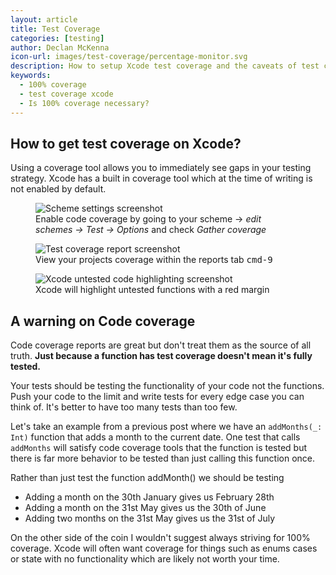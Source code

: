 ```yaml
---
layout: article
title: Test Coverage
categories: [testing]
author: Declan McKenna
icon-url: images/test-coverage/percentage-monitor.svg
description: How to setup Xcode test coverage and the caveats of test coverage
keywords:
  - 100% coverage
  - test coverage xcode
  - Is 100% coverage necessary?
---
```


## How to get test coverage on Xcode?
Using a coverage tool allows you to immediately see gaps in your testing strategy.
Xcode has a built in coverage tool which at the time of writing is not enabled by default.

<figure>
  <img src="/images/test-coverage/scheme-screenshot.png" alt="Scheme settings screenshot">
  <figcaption>Enable code coverage by going to your scheme -> <em>edit schemes -> Test -> Options</em> and check <em>Gather coverage</em></figcaption>
</figure>
<figure>
  <img src="/images/test-coverage/coverage-screenshot.png" alt="Test coverage report screenshot">
  <figcaption>View your projects coverage within the reports tab <kbd>cmd-9</kbd></figcaption>
</figure>
<figure>
  <img src="/images/test-coverage/untested-highlighting-screenshot.png" alt="Xcode untested code highlighting screenshot">
  <figcaption>Xcode will highlight untested functions with a red margin</figcaption>
</figure>

## A warning on Code coverage
Code coverage reports are great but don't treat them as the source of all truth.
**Just because a function has test coverage doesn't mean it's fully tested.**

Your tests should be testing the functionality of your code not the functions.
Push your code to the limit and write tests for every edge case you can think of. It's better to have too many tests than too few.

Let's take an example from a previous post where we have an `addMonths(_: Int)` function that adds a month to the current date.
One test that calls `addMonths` will satisfy code coverage tools that the function is tested but there is
far more behavior to be tested than just calling this function once.

Rather than just test the function addMonth() we should be testing
* Adding a month on the 30th January gives us February 28th
* Adding a month on the 31st May gives us the 30th of June
* Adding two months on the 31st May gives us the 31st of July

On the other side of the coin I wouldn't suggest always striving for 100% coverage. Xcode will often want coverage for things such as enums cases or state with no functionality which are likely not worth your time.
